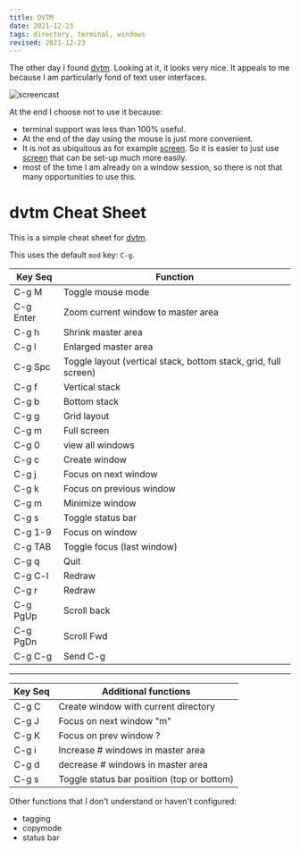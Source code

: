 ```yaml
---
title: DVTM
date: 2021-12-23
tags: directory, terminal, windows
revised: 2021-12-23
---
```


The other day I found [dvtm][dvtm].  Looking at it, it
looks very nice.  It appeals to me because I am particularly
fond of text user interfaces.

![screencast](/images/2021/dvtm-screencast.gif)

At the end I choose not to use it because:

- terminal support was less than 100% useful.
- At the end of the day using the mouse is just more convenient.
- It is not as ubiquitous as for example [screen][screen].  So it
  is easier to just use [screen][screen] that can be set-up much
  more easily.
- most of the time I am already on a window session, so there is
  not that many opportunities to use this.

# dvtm Cheat Sheet

This is a simple cheat sheet for [dvtm][dvtm].

This uses the default `mod` key: `C-g`.

Key Seq    | Function
-----------|------------
C-g M       | Toggle mouse mode
C-g Enter | Zoom current window to master area
C-g h        | Shrink master area
C-g l         | Enlarged master area
C-g Spc    | Toggle layout (vertical stack, bottom stack, grid, full screen)
C-g f         | Vertical stack
C-g b        | Bottom stack
C-g g        | Grid layout
C-g m       | Full screen
C-g 0        | view all windows
C-g c        | Create window
C-g j         | Focus on next window
C-g k        | Focus on previous window
C-g m       | Minimize window
C-g s         | Toggle status bar
C-g 1-9    | Focus on window
C-g TAB   | Toggle focus (last window)
C-g q        | Quit
C-g C-l      | Redraw
C-g r         | Redraw
C-g PgUp | Scroll back
C-g PgDn | Scroll Fwd
C-g C-g    | Send C-g

* * *

Key Seq    |  Additional functions
-----------|------------
C-g C        | Create window with current directory
C-g J          | Focus on next window "m"
C-g K          | Focus on prev window ?
C-g i         | Increase # windows in master area
C-g d        | decrease # windows in master area
C-g s         | Toggle status bar position (top or bottom)

Other functions that I don't understand or haven't configured:

- tagging
- copymode
- status bar

[dvtm]: http://www.brain-dump.org/projects/dvtm/
[screen]: https://www.gnu.org/software/screen/
